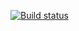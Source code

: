 [![Build status](https://ci.appveyor.com/api/projects/status/2shmwegbyt7bbxl2?svg=true)](https://ci.appveyor.com/project/alexcc0a/api-ci)